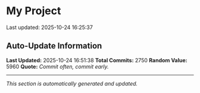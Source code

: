 # My Project


Last updated: 2025-10-24 16:25:37





































































































































































































































































































































































































































































































































































































































































































































































































































































































































































































































































































































































































































































































































































































































































































































































































































































































































































































































































































































































































































































































































































































































































































































































































































































































































































































































































































































































































































































































































































































































































































































































































































































## Auto-Update Information

**Last Updated:** 2025-10-24 16:51:38
**Total Commits:** 2750
**Random Value:** 5960
**Quote:** _Commit often, commit early._

---
_This section is automatically generated and updated._